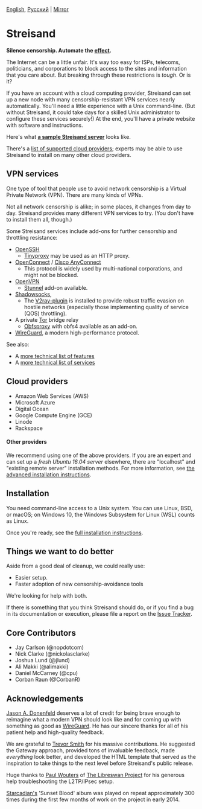 [English](README.md), [Русский](README-ru.md) | [Mirror](https://gitlab.com/alimakki/streisand)

Streisand
=========

**Silence censorship. Automate the [effect](https://en.wikipedia.org/wiki/Streisand_effect).**

The Internet can be a little unfair. It's way too easy for ISPs, telecoms, politicians, and corporations to block access to the sites and information that you care about. But breaking through these restrictions is *tough*. Or is it?

If you have an account with a cloud computing provider, Streisand can set up a new node with many censorship-resistant VPN services nearly automatically. You'll need a little experience with a Unix command-line. (But without Streisand, it could take days for a skilled Unix administrator to configure these services securely!) At the end, you'll have a private website with software and instructions.

Here's what **[a sample Streisand server](http://streisandeffect-demo.s3-website.us-east-2.amazonaws.com/)** looks like.


There's a [list of supported cloud providers](#cloud-providers); experts may be able to use Streisand to install on many other cloud providers.

## VPN services

One type of tool that people use to avoid network censorship is a Virtual Private Network (VPN). There are many kinds of VPNs.

Not all network censorship is alike; in some places, it changes from day to day. Streisand provides many different VPN services to try. (You don't have to install them all, though.)

Some Streisand services include add-ons for further censorship and throttling resistance:

* [OpenSSH](https://www.openssh.com/)
    * [Tinyproxy](https://banu.com/tinyproxy/) may be used as an HTTP proxy.
* [OpenConnect](https://ocserv.gitlab.io/www/index.html) / [Cisco AnyConnect](https://www.cisco.com/c/en/us/products/security/anyconnect-secure-mobility-client/index.html)
    * This protocol is widely used by multi-national corporations, and might not be blocked.
* [OpenVPN](https://openvpn.net/index.php/open-source.html)
    * [Stunnel](https://www.stunnel.org/index.html) add-on available.
* [Shadowsocks](https://shadowsocks.org/en/index.html), 
    * The [V2ray-plugin](https://github.com/shadowsocks/v2ray-plugin) is installed to provide robust traffic evasion on hostile networks (especially those implementing quality of service (QOS) throttling).
* A private [Tor](https://www.torproject.org/) bridge relay
    * [Obfsproxy](https://www.torproject.org/projects/obfsproxy.html.en) with obfs4 available as an add-on.
* [WireGuard](https://www.wireguard.com/), a modern high-performance protocol.

See also:
* A [more technical list of features](Features.md) 
* A [more technical list of services](Services.md)

<a id="cloud-providers"></a>
## Cloud providers
* Amazon Web Services (AWS)
* Microsoft Azure
* Digital Ocean
* Google Compute Engine (GCE)
* Linode
* Rackspace


#### Other providers
We recommend using one of the above providers. If you are an expert and can set up a *fresh Ubuntu 16.04 server* elsewhere, there are "localhost" and "existing remote server" installation methods. For more information, see [the advanced installation instructions](Advanced%20installation.md).

## Installation

You need command-line access to a Unix system. You can use Linux, BSD, or macOS; on Windows 10, the Windows Subsystem for Linux (WSL) counts as Linux. 

Once you're ready, see the [full installation instructions](Installation.md).


## Things we want to do better

Aside from a good deal of cleanup, we could really use:

* Easier setup.
* Faster adoption of new censorship-avoidance tools

We're looking for help with both.

If there is something that you think Streisand should do, or if you find a bug in its documentation or execution, please file a report on the [Issue Tracker](https://github.com/StreisandEffect/streisand/issues).

Core Contributors
----------------
* Jay Carlson (@nopdotcom)
* Nick Clarke (@nickolasclarke)
* Joshua Lund (@jlund)
* Ali Makki (@alimakki)
* Daniel McCarney (@cpu)
* Corban Raun (@CorbanR)

Acknowledgements
----------------
[Jason A. Donenfeld](https://www.zx2c4.com/) deserves a lot of credit for being brave enough to reimagine what a modern VPN should look like and for coming up with something as good as [WireGuard](https://www.wireguard.com/). He has our sincere thanks for all of his patient help and high-quality feedback.

We are grateful to [Trevor Smith](https://github.com/trevorsmith) for his massive contributions. He suggested the Gateway approach, provided tons of invaluable feedback, made *everything* look better, and developed the HTML template that served as the inspiration to take things to the next level before Streisand's public release.

Huge thanks to [Paul Wouters](https://nohats.ca/) of [The Libreswan Project](https://libreswan.org/) for his generous help troubleshooting the L2TP/IPsec setup.

[Starcadian's](https://www.starcadian.com/) 'Sunset Blood' album was played on repeat approximately 300 times during the first few months of work on the project in early 2014.
